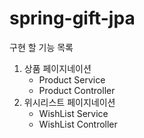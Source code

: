 # spring-gift-jpa

구현 할 기능 목록

1. 상품 페이지네이션
    - Product Service
    - Product Controller
2. 위시리스트 페이지네이션
    - WishList Service
    - WishList Controller
